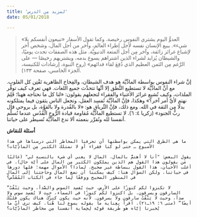 ```yaml
---
title: 'لمزيد مِن الدرس'
date: 05/01/2018

---
```


> <p></p>
> «العدوُّ اليوم يشتري النفوس رخيصة. وكما تقول الأسفار «تبيعون أنفسكم بِلا شيء». يبيع الإنسان نفسه لأجل إطراء العالم، وآخر من أجل المال، وشخص آخر لإشباع غرائز زائفة، وآخر مِن أجل المتعة الدنيويَّة. مثل هذه الصفقات تحدث يوميًا، والشيطان يُزايد لشراء الذين اشتراهم يسوع بدمه، ويشتريهم رخيصًا — على الرَّغم مِن الثمن العظيم الذي دُفِعَ لقاء فدائهم» (روح النبوة، إرشادات للكنيسة، الجزء الخامس، صفحة ١٣٣).

إنَّ شراء النفوس بواسطة المادِّيَّة هو هدف الشيطان، والفِخاخ الظاهرية تَفْتِن كل القلوب. مع أنَّ المادِّيَّة لا تستطيع النُّطق إلا أنَّها تتحدَّث جميع اللغات. فهي تعرف كيف توفِّر الملذات، وكيف تُشبِع غرائز الأغنياء والفقراء لتجعلهم يقولون: «لنا كل ما نحتاجه ههنا؛ فَلِمَ نهتم لأيِّ أمر آخر؟» وهكذا، فإنَّ المادِّيَّة تُفسِد العقل، وتجعل الناس يثقون فيما يمتلكونه بدلًا مِن الثقة في الله. ومع ذلك، فإنَّ التِّرياق هو: «لا بالقُدرة ولا بالقوَّة، بل بروحي قال ربُّ الجنود» (زكريا ٤: ٦). لا تستطيع المادِّيَّة مُقاومة قيادة الرُّوحِ الْقُدُس عندما نُسلِّم أنفسنا لله ونُقرِّر بنعمته ألا ندع المادِّيَّة تُسيطر على حياتنا.


**أسئلة للنقاش**

`ما هي الطرق التي يمكن بواسطتها أن تجرفنا المخاطر التي درسناها في هذا الأسبوع ـ حتى لو كنا فقراء أو لا نمتلك الكثير مِن المادِّيَّات؟`

`يقول البعض: "أنا لا أهتمُّ بالمال. المال لا يعني أي شيء بالنسبة لي" (غالبًا مَن يقولون هذا القول هم الذين يملكون الكثير مِن المال على أيَّة حال). في أغلب الأحيان، هذا القول ببساطة غير صحيح. لماذا؟ الأموال مهمة؛ فلها دورها في حياتنا. ولكن السؤال هنا: كيف يمكننا أن نضع المال وحاجتنا إلى المال في المنظور الصحيح ووفقًا لِما جاء في الكتاب المُقَدَّس؟`

`“لا تكنزوا لكم كنوزًا على الأرض، حيث يُفسِد السوس والصَّدأ، وحيث يَنْقُبُ السارقون ويسرقون. بل اكنزوا لكم كنوزًا في السماء، حيث لا يُفسِد سوس ولا صدأ، وحيث لا يَنْقُبُ سارقون ولا يسرقون. لأنه حيث يكون كنزُكَ هناك يكون قلبُكَ أيضًا” (متى ٦: ١٩ـ٢١). اقرأ بِعِناية ما يقوله يسوع لنا هُنا. كيف ترى أنَّ ما يُخبرنا إيَّاه هو طريقة قويَّة لِحِماية أنفسنا مِن مخاطر المادِّيَّات؟`
